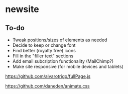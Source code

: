 # newsite

## To-do
* Tweak positions/sizes of elements as needed
* Decide to keep or change font
* Find better (royalty free) icons
* Fill in the "filler text" sections
* Add email subcription functionality (MailChimp?)
* Make site responsive (for mobile devices and tablets)

https://github.com/alvarotrigo/fullPage.js

https://github.com/daneden/animate.css
